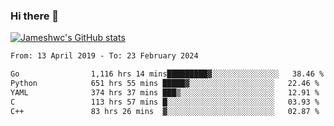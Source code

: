 ### Hi there 👋

[![Jameshwc's GitHub stats](https://github-readme-stats.vercel.app/api?username=jameshwc)](https://github.com/anuraghazra/github-readme-stats)

<!--START_SECTION:waka-->

```txt
From: 13 April 2019 - To: 23 February 2024

Go                1,116 hrs 14 mins█████████▓░░░░░░░░░░░░░░░   38.46 %
Python            651 hrs 55 mins █████▓░░░░░░░░░░░░░░░░░░░   22.46 %
YAML              374 hrs 37 mins ███▒░░░░░░░░░░░░░░░░░░░░░   12.91 %
C                 113 hrs 57 mins █░░░░░░░░░░░░░░░░░░░░░░░░   03.93 %
C++               83 hrs 26 mins  ▓░░░░░░░░░░░░░░░░░░░░░░░░   02.87 %
```

<!--END_SECTION:waka-->